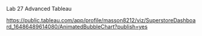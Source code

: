 

Lab 27 Advanced Tableau

https://public.tableau.com/app/profile/masson8212/viz/SuperstoreDashboard_16486489614080/AnimatedBubbleChart?publish=yes
